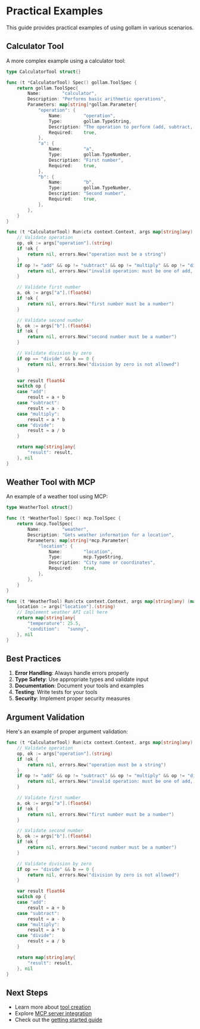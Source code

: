 # Practical Examples

This guide provides practical examples of using gollam in various scenarios.

## Calculator Tool

A more complex example using a calculator tool:

```go
type CalculatorTool struct{}

func (t *CalculatorTool) Spec() gollam.ToolSpec {
    return gollam.ToolSpec{
        Name:        "calculator",
        Description: "Performs basic arithmetic operations",
        Parameters: map[string]*gollam.Parameter{
            "operation": {
                Name:        "operation",
                Type:        gollam.TypeString,
                Description: "The operation to perform (add, subtract, multiply, divide)",
                Required:    true,
            },
            "a": {
                Name:        "a",
                Type:        gollam.TypeNumber,
                Description: "First number",
                Required:    true,
            },
            "b": {
                Name:        "b",
                Type:        gollam.TypeNumber,
                Description: "Second number",
                Required:    true,
            },
        },
    }
}

func (t *CalculatorTool) Run(ctx context.Context, args map[string]any) (map[string]any, error) {
    // Validate operation
    op, ok := args["operation"].(string)
    if !ok {
        return nil, errors.New("operation must be a string")
    }
    if op != "add" && op != "subtract" && op != "multiply" && op != "divide" {
        return nil, errors.New("invalid operation: must be one of add, subtract, multiply, divide")
    }

    // Validate first number
    a, ok := args["a"].(float64)
    if !ok {
        return nil, errors.New("first number must be a number")
    }

    // Validate second number
    b, ok := args["b"].(float64)
    if !ok {
        return nil, errors.New("second number must be a number")
    }

    // Validate division by zero
    if op == "divide" && b == 0 {
        return nil, errors.New("division by zero is not allowed")
    }

    var result float64
    switch op {
    case "add":
        result = a + b
    case "subtract":
        result = a - b
    case "multiply":
        result = a * b
    case "divide":
        result = a / b
    }

    return map[string]any{
        "result": result,
    }, nil
}
```

## Weather Tool with MCP

An example of a weather tool using MCP:

```go
type WeatherTool struct{}

func (t *WeatherTool) Spec() mcp.ToolSpec {
    return &mcp.ToolSpec{
        Name:        "weather",
        Description: "Gets weather information for a location",
        Parameters: map[string]*mcp.Parameter{
            "location": {
                Name:        "location",
                Type:        mcp.TypeString,
                Description: "City name or coordinates",
                Required:    true,
            },
        },
    }
}

func (t *WeatherTool) Run(ctx context.Context, args map[string]any) (map[string]any, error) {
    location := args["location"].(string)
    // Implement weather API call here
    return map[string]any{
        "temperature": 25.5,
        "condition":   "sunny",
    }, nil
}
```

## Best Practices

1. **Error Handling**: Always handle errors properly
2. **Type Safety**: Use appropriate types and validate input
3. **Documentation**: Document your tools and examples
4. **Testing**: Write tests for your tools
5. **Security**: Implement proper security measures

## Argument Validation

Here's an example of proper argument validation:

```go
func (t *CalculatorTool) Run(ctx context.Context, args map[string]any) (map[string]any, error) {
    // Validate operation
    op, ok := args["operation"].(string)
    if !ok {
        return nil, errors.New("operation must be a string")
    }
    if op != "add" && op != "subtract" && op != "multiply" && op != "divide" {
        return nil, errors.New("invalid operation: must be one of add, subtract, multiply, divide")
    }

    // Validate first number
    a, ok := args["a"].(float64)
    if !ok {
        return nil, errors.New("first number must be a number")
    }

    // Validate second number
    b, ok := args["b"].(float64)
    if !ok {
        return nil, errors.New("second number must be a number")
    }

    // Validate division by zero
    if op == "divide" && b == 0 {
        return nil, errors.New("division by zero is not allowed")
    }

    var result float64
    switch op {
    case "add":
        result = a + b
    case "subtract":
        result = a - b
    case "multiply":
        result = a * b
    case "divide":
        result = a / b
    }

    return map[string]any{
        "result": result,
    }, nil
}
```

## Next Steps

- Learn more about [tool creation](tools.md)
- Explore [MCP server integration](mcp.md)
- Check out the [getting started guide](getting-started.md)
